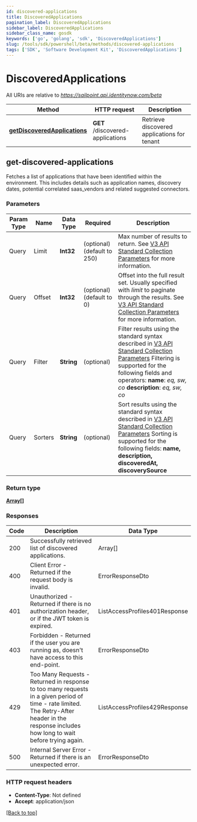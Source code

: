 ```yaml
---
id: discovered-applications
title: DiscoveredApplications
pagination_label: DiscoveredApplications
sidebar_label: DiscoveredApplications
sidebar_class_name: gosdk
keywords: ['go', 'golang', 'sdk', 'DiscoveredApplications'] 
slug: /tools/sdk/powershell/beta/methods/discovered-applications
tags: ['SDK', 'Software Development Kit', 'DiscoveredApplications']
---
```



# DiscoveredApplications

All URIs are relative to *https://sailpoint.api.identitynow.com/beta*

Method | HTTP request | Description
------------- | ------------- | -------------
[**getDiscoveredApplications**](#get-discovered-applications) | **GET** /discovered-applications | Retrieve discovered applications for tenant



## get-discovered-applications


Fetches a list of applications that have been identified within the environment. This includes details such as application names, discovery dates, potential correlated saas_vendors and related suggested connectors.


### Parameters 
Param Type | Name | Data Type | Required  | Description
------------- | ------------- | ------------- | ------------- | ------------- 
  Query | Limit | **Int32** |   (optional) (default to 250) | Max number of results to return. See [V3 API Standard Collection Parameters](https://developer.sailpoint.com/idn/api/standard-collection-parameters) for more information.
  Query | Offset | **Int32** |   (optional) (default to 0) | Offset into the full result set. Usually specified with *limit* to paginate through the results. See [V3 API Standard Collection Parameters](https://developer.sailpoint.com/idn/api/standard-collection-parameters) for more information.
  Query | Filter | **String** |   (optional) | Filter results using the standard syntax described in [V3 API Standard Collection Parameters](https://developer.sailpoint.com/idn/api/standard-collection-parameters#filtering-results)       Filtering is supported for the following fields and operators:  **name**: *eq, sw, co*  **description**: *eq, sw, co* 
  Query | Sorters | **String** |   (optional) | Sort results using the standard syntax described in [V3 API Standard Collection Parameters](https://developer.sailpoint.com/idn/api/standard-collection-parameters#sorting-results)  Sorting is supported for the following fields: **name, description, discoveredAt, discoverySource**

	
### Return type

[**Array[]**](../models/array)

### Responses
Code | Description  | Data Type
------------- | ------------- | -------------
200 | Successfully retrieved list of discovered applications. | Array[]
400 | Client Error - Returned if the request body is invalid. | ErrorResponseDto
401 | Unauthorized - Returned if there is no authorization header, or if the JWT token is expired. | ListAccessProfiles401Response
403 | Forbidden - Returned if the user you are running as, doesn&#39;t have access to this end-point. | ErrorResponseDto
429 | Too Many Requests - Returned in response to too many requests in a given period of time - rate limited. The Retry-After header in the response includes how long to wait before trying again. | ListAccessProfiles429Response
500 | Internal Server Error - Returned if there is an unexpected error. | ErrorResponseDto


### HTTP request headers

- **Content-Type**: Not defined
- **Accept**: application/json

[[Back to top]](#) 

